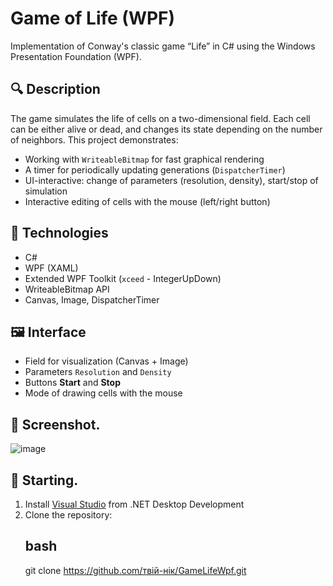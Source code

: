 # Game of Life (WPF)

Implementation of Conway's classic game “Life” in C# using the Windows Presentation Foundation (WPF).

## 🔍 Description

The game simulates the life of cells on a two-dimensional field. Each cell can be either alive or dead, and changes its state depending on the number of neighbors. This project demonstrates:

- Working with `WriteableBitmap` for fast graphical rendering
- A timer for periodically updating generations (`DispatcherTimer`)
- UI-interactive: change of parameters (resolution, density), start/stop of simulation
- Interactive editing of cells with the mouse (left/right button)

## 🧰 Technologies

- C#
- WPF (XAML)
- Extended WPF Toolkit (`xceed` - IntegerUpDown)
- WriteableBitmap API
- Canvas, Image, DispatcherTimer

## 🖼️ Interface

- Field for visualization (Canvas + Image)
- Parameters `Resolution` and `Density`
- Buttons **Start** and **Stop**
- Mode of drawing cells with the mouse

## 📸 Screenshot.

![image](https://github.com/user-attachments/assets/ddccbf11-1b2e-4ba9-8771-61fe85a996f7)


## 🚀 Starting.

1. Install [Visual Studio](https://visualstudio.microsoft.com/) from .NET Desktop Development
2. Clone the repository:
   ## bash
   git clone https://github.com/твій-нік/GameLifeWpf.git
